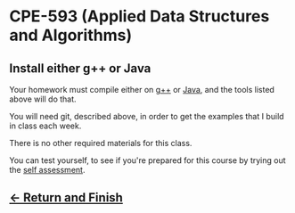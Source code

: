 # CPE-593 (Applied Data Structures and Algorithms)

## Install either g++ or Java

Your homework must compile either on [g++](../all/cpp.md) or [Java](../all/java.md), and the tools listed above will do that.  

You will need git, described above, in order to get the examples that I build in class each week.

There is no other required materials for this class.

You can test yourself, to see if you're prepared for this course by trying out the [self assessment](selfassess.md).

## [&larr; Return and Finish](../readme.md)
